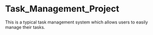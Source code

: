 # Task_Management_Project
This is a typical task management system which allows users to easily manage their tasks.
